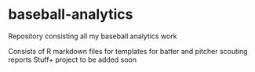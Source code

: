 # baseball-analytics
Repository consisting all my baseball analytics work

Consists of R markdown files for templates for batter and pitcher scouting reports
Stuff+ project to be added soon
